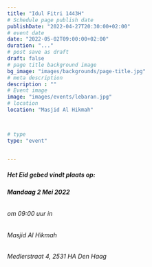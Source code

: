 ```yaml
---
title: "Idul Fitri 1443H"
# Schedule page publish date
publishDate: "2022-04-27T20:30:00+02:00"
# event date
date: "2022-05-02T09:00:00+02:00"
duration: "..."
# post save as draft
draft: false
# page title background image
bg_image: "images/backgrounds/page-title.jpg"
# meta description
description : ""
# Event image
image: "images/events/lebaran.jpg"
# location
location: "Masjid Al Hikmah"



# type
type: "event"


---
```


##### Het Eid gebed vindt plaats op: </br>
###### <b> Mandaag 2 Mei 2022</b> </br>
###### om 09:00 uur in </br>
###### Masjid Al Hikmah </br>
###### Medlerstraat 4, 2531 HA Den Haag

